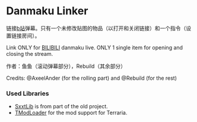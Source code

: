 # Danmaku Linker

链接[b站](https://www.bilibili.com)弹幕。只有一个未修改贴图的物品（以打开和关闭链接）和一个指令（设置链接房间）。

Link ONLY for [BILIBILI](https://www.bilibili.com) danmaku live. ONLY 1 single item for opening and closing the stream.

作者：鱼鱼（滚动弹幕部分），Rebuild（其余部分）

Credits: @AxeelAnder (for the rolling part) and @Rebuild (for the rest)

### Used Libraries

 - [SxxtLib](https://github.com/Shimogawa/NotKnowingWhatToDo/tree/master/NotKnowingWhatToDo/Net/BLiveDanmaku) is from part of the old project.
 - [TModLoader](https://github.com/blushiemagic/tModLoader) for the mod support for Terraria.
